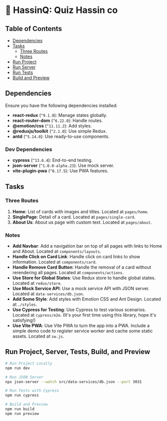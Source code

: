 # 🚀 **HassinQ: Quiz Hassin co**

## Table of Contents

- [Dependencies](#dependencies)
- [Tasks](#tasks)
  - [Three Routes](#three-routes)
  - [Notes](#notes)
- [Run Project](#run-project)
- [Run Server](#run-server)
- [Run Tests](#run-tests)
- [Build and Preview](#build-and-preview)

## Dependencies

Ensure you have the following dependencies installed:

- **react-redux** (`^9.1.0`): Manage states globally.
- **react-router-dom** (`^6.22.0`): Handle routes.
- **@emotion/css** (`^11.11.2`): Add styles.
- **@reduxjs/toolkit** (`^2.1.0`): Use simple Redux.
- **antd** (`^5.14.0`): Use ready-to-use components.

### Dev Dependencies

- **cypress** (`^13.6.4`): End-to-end testing.
- **json-server** (`^1.0.0-alpha.23`): Use mock server.
- **vite-plugin-pwa** (`^0.17.5`): Use PWA features.

## Tasks

### Three Routes

1. **Home**: List of cards with images and titles. Located at `pages/home`.
2. **SinglePage**: Detail of a card. Located at `pages/single-card`.
3. **About Us**: About us page with custom text. Located at `pages/about`.

### Notes

- **Add Navbar**: Add a navigation bar on top of all pages with links to Home and About. Located at `components/layouts`.
- **Handle Click on Card Link**: Handle click on card links to show information. Located at `components/card`.
- **Handle Remove Card Button**: Handle the removal of a card without rerendering all pages. Located at `components/actions`.
- **Use Store for Global States**: Use Redux store to handle global states. Located at `redux/store`.
- **Use Mock Service API**: Use a mock service API with JSON server. Located at `data-services/db.json`.
- **Add Some Style**: Add styles with Emotion CSS and Ant Design. Located at `./styles`.
- **Use Cypress for Testing**: Use Cypress to test various scenarios. Located at `cypress/e2e`. (It's your first time using this library, hope it's satisfying!)
- **Use Vite PWA**: Use Vite PWA to turn the app into a PWA. Include a simple demo code to register service worker and cache some static assets. Located at `sw.js`.

## Run Project, Server, Tests, Build, and Preview

```bash
# Run Project Locally
npm run dev

# Run JSON Server
npx json-server --watch src/data-services/db.json --port 3031

# Run Tests with Cypress
npm run cypress

# Build and Preview
npm run build
npm run preview
```
